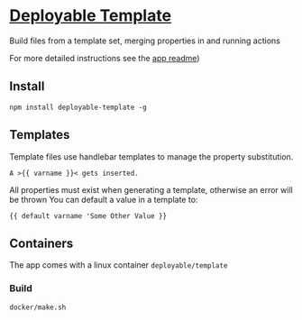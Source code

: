 # [Deployable Template](https://github.com/deployable/node-deployable-template)

Build files from a template set, merging properties in and running actions

For more detailed instructions see the [app readme](https://github.com/deployable/node-deployable-template/tree/master/app#readme))

## Install

    npm install deployable-template -g

## Templates

Template files use handlebar templates to manage the property substitution.

    A >{{ varname }}< gets inserted.

All properties must exist when generating a template, otherwise an error will be thrown 
You can default a value in a template to:

    {{ default varname 'Some Other Value }}

## Containers

The app comes with a linux container `deployable/template`

### Build

    docker/make.sh


